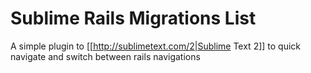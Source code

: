 # Sublime Rails Migrations List

A simple plugin to [[http://sublimetext.com/2|Sublime Text 2]] to quick navigate and switch between rails navigations
